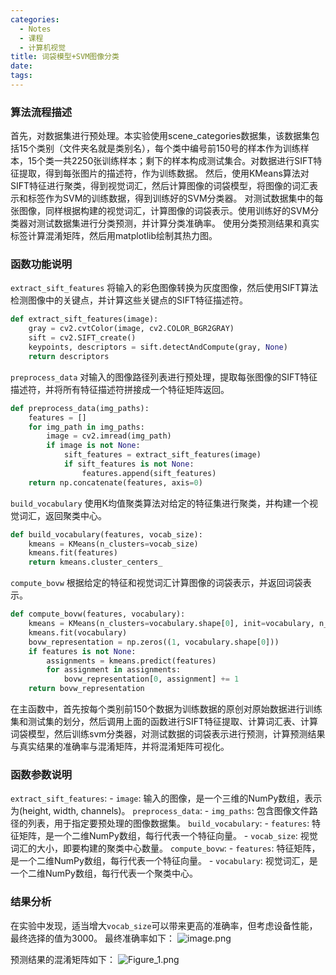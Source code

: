 ```yaml
---
categories:
  - Notes
  - 课程
  - 计算机视觉
title: 词袋模型+SVM图像分类
date: 
tags:
---
```


### 算法流程描述
首先，对数据集进行预处理。本实验使用scene_categories数据集，该数据集包括15个类别（文件夹名就是类别名），每个类中编号前150号的样本作为训练样本，15个类一共2250张训练样本；剩下的样本构成测试集合。对数据进行SIFT特征提取，得到每张图片的描述符，作为训练数据。
然后，使用KMeans算法对SIFT特征进行聚类，得到视觉词汇，然后计算图像的词袋模型，将图像的词汇表示和标签作为SVM的训练数据，得到训练好的SVM分类器。
对测试数据集中的每张图像，同样根据构建的视觉词汇，计算图像的词袋表示。使用训练好的SVM分类器对测试数据集进行分类预测，并计算分类准确率。
使用分类预测结果和真实标签计算混淆矩阵，然后用matplotlib绘制其热力图。


### 函数功能说明
`extract_sift_features` 将输入的彩色图像转换为灰度图像，然后使用SIFT算法检测图像中的关键点，并计算这些关键点的SIFT特征描述符。
```python
def extract_sift_features(image):
    gray = cv2.cvtColor(image, cv2.COLOR_BGR2GRAY)
    sift = cv2.SIFT_create()
    keypoints, descriptors = sift.detectAndCompute(gray, None)
    return descriptors
```
`preprocess_data` 对输入的图像路径列表进行预处理，提取每张图像的SIFT特征描述符，并将所有特征描述符拼接成一个特征矩阵返回。
```python
def preprocess_data(img_paths):
    features = []
    for img_path in img_paths:
        image = cv2.imread(img_path)
        if image is not None:
            sift_features = extract_sift_features(image)
            if sift_features is not None:
                features.append(sift_features)
    return np.concatenate(features, axis=0)
```
`build_vocabulary` 使用K均值聚类算法对给定的特征集进行聚类，并构建一个视觉词汇，返回聚类中心。
```python
def build_vocabulary(features, vocab_size):
    kmeans = KMeans(n_clusters=vocab_size)
    kmeans.fit(features)
    return kmeans.cluster_centers_
```
`compute_bovw` 根据给定的特征和视觉词汇计算图像的词袋表示，并返回词袋表示。
```python
def compute_bovw(features, vocabulary):
    kmeans = KMeans(n_clusters=vocabulary.shape[0], init=vocabulary, n_init=1, max_iter=1)
    kmeans.fit(vocabulary)
    bovw_representation = np.zeros((1, vocabulary.shape[0]))
    if features is not None:
        assignments = kmeans.predict(features)
        for assignment in assignments:
            bovw_representation[0, assignment] += 1
    return bovw_representation
```
在主函数中，首先按每个类别前150个数据为训练数据的原创对原始数据进行训练集和测试集的划分，然后调用上面的函数进行SIFT特征提取、计算词汇表、计算词袋模型，然后训练svm分类器，对测试数据的词袋表示进行预测，计算预测结果与真实结果的准确率与混淆矩阵，并将混淆矩阵可视化。

### 函数参数说明
`extract_sift_features`:
    - `image`: 输入的图像，是一个三维的NumPy数组，表示为(height, width, channels)。
`preprocess_data`:
    - `img_paths`: 包含图像文件路径的列表，用于指定要预处理的图像数据集。
`build_vocabulary`:
    - `features`: 特征矩阵，是一个二维NumPy数组，每行代表一个特征向量。
    - `vocab_size`: 视觉词汇的大小，即要构建的聚类中心数量。
`compute_bovw`:
    - `features`: 特征矩阵，是一个二维NumPy数组，每行代表一个特征向量。
    - `vocabulary`: 视觉词汇，是一个二维NumPy数组，每行代表一个聚类中心。
### 结果分析
在实验中发现，适当增大`vocab_size`可以带来更高的准确率，但考虑设备性能，最终选择的值为3000。
最终准确率如下：
![image.png](https://cdn.jsdelivr.net/gh/zhengyangWang1/image@main/img/20240429000700.png)

预测结果的混淆矩阵如下：
![Figure_1.png](https://cdn.jsdelivr.net/gh/zhengyangWang1/image@main/img/Figure_1.png)

